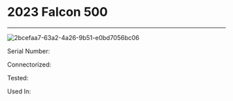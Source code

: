# **2023 Falcon 500**
---

![2bcefaa7-63a2-4a26-9b51-e0bd7056bc06](https://mcquaidrobotics.github.io/inv/images/2bcefaa7-63a2-4a26-9b51-e0bd7056bc06.png)

Serial Number: 

Connectorized: 

Tested: 

Used In: 

